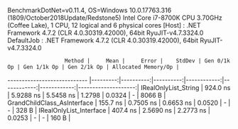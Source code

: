 
BenchmarkDotNet=v0.11.4, OS=Windows 10.0.17763.316 (1809/October2018Update/Redstone5)
Intel Core i7-8700K CPU 3.70GHz (Coffee Lake), 1 CPU, 12 logical and 6 physical cores
  [Host]     : .NET Framework 4.7.2 (CLR 4.0.30319.42000), 64bit RyuJIT-v4.7.3324.0
  DefaultJob : .NET Framework 4.7.2 (CLR 4.0.30319.42000), 64bit RyuJIT-v4.7.3324.0


                      Method |     Mean |     Error |    StdDev | Gen 0/1k Op | Gen 1/1k Op | Gen 2/1k Op | Allocated Memory/Op |
---------------------------- |---------:|----------:|----------:|------------:|------------:|------------:|--------------------:|
        IRealOnlyList_String | 924.0 ns | 5.9288 ns | 5.5458 ns |      1.2798 |      0.0324 |           - |              8066 B |
 GrandChildClass_AsInterface | 155.7 ns | 0.7505 ns | 0.6653 ns |      0.0520 |           - |           - |               328 B |
     IRealOnlyList_Interface | 407.4 ns | 2.5690 ns | 2.2773 ns |      0.0253 |           - |           - |               160 B |

